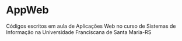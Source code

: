 # AppWeb
Códigos escritos em aula de Aplicações Web no curso de Sistemas de Informação na Universidade Franciscana de Santa Maria-RS
